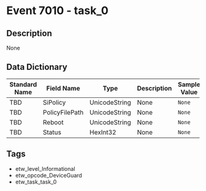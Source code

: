 # Event 7010 - task_0

## Description
None

## Data Dictionary
|Standard Name|Field Name|Type|Description|Sample Value|
|---|---|---|---|---|
|TBD|SiPolicy|UnicodeString|None|`None`|
|TBD|PolicyFilePath|UnicodeString|None|`None`|
|TBD|Reboot|UnicodeString|None|`None`|
|TBD|Status|HexInt32|None|`None`|

## Tags
* etw_level_Informational
* etw_opcode_DeviceGuard
* etw_task_task_0